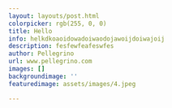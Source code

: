 ```yaml
---
layout: layouts/post.html
colorpicker: rgb(255, 0, 0)
title: Hello
info: helkdkoaoidowadoiwaodojawoijdoiwajoij
description: fesfewfeafeswfes
author: Pellegrino
url: www.pellegrino.com
images: []
backgroundimage: ''
featuredimage: assets/images/4.jpeg

---
```

